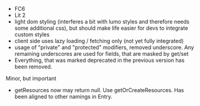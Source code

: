 * FC6
* Lit 2
* light dom styling (interferes a bit with lumo styles and therefore needs some additional css), but should make life easier for devs to integrate custom styles
* client side uses lazy loading / fetching only (not yet fully integrated)
* usage of "private" and "protected" modifiers, removed underscore. Any remaining underscores are used for fields, that are masked by get/set
* Everything, that was marked deprecated in the previous version has been removed.

Minor, but important
* getResources now may return null. Use getOrCreateResources. Has been aligned to other namings in Entry.